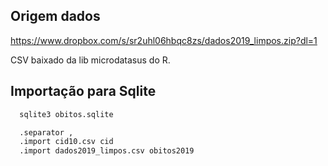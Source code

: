 ## Origem dados

https://www.dropbox.com/s/sr2uhl06hbqc8zs/dados2019_limpos.zip?dl=1

CSV baixado da lib microdatasus do R.

## Importação para Sqlite

```sql
  sqlite3 obitos.sqlite

  .separator ,
  .import cid10.csv cid
  .import dados2019_limpos.csv obitos2019
```



